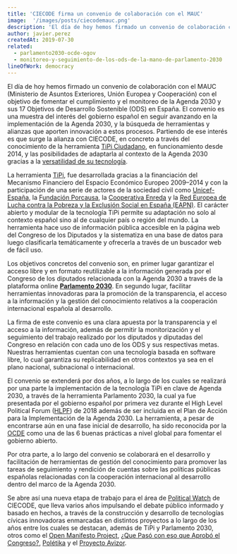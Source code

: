 ```yaml
---
title: 'CIECODE firma un convenio de colaboración con el MAUC'
image:  '/images/posts/ciecodemauc.png'
description: 'El día de hoy hemos firmado un convenio de colaboración con el MAUC (Ministerio de Asuntos Exteriores, Unión Europea y Cooperación) con el objetivo de fomentar el cumplimiento y el monitoreo de la Agenda 2030 y sus 17 Objetivos de Desarrollo Sostenible (ODS) en España.'
author: javier.perez
createdAt: 2019-07-30
related:
  - parlamento2030-ocde-ogov
  - monitoreo-y-seguimiento-de-los-ods-de-la-mano-de-parlamento-2030
lineOfWork: democracy
---
```




El día de hoy hemos firmado un convenio de colaboración con el MAUC (Ministerio de Asuntos Exteriores, Unión Europea y Cooperación) con el objetivo de fomentar el cumplimiento y el monitoreo de la Agenda 2030 y sus 17 Objetivos de Desarrollo Sostenible (ODS) en España. El convenio es una muestra del interés del gobierno español en seguir avanzando en la implementación de la Agenda 2030, y la búsqueda de herramientas y alianzas que aporten innovación a estos procesos. Partiendo de ese interés es que surge la alianza con CIECODE, en concreto a través del conocimiento de la herramienta [TiPi Ciudadano](http://tipiciudadano.es), en funcionamiento desde 2014, y las posibilidades de adaptarla al contexto de la Agenda 2030 gracias a la [versatilidad de su tecnología](más-ágiles-y-más-resilientes).

La herramienta [TiPi](https://tipiciudadano.es/), fue desarrollada gracias a la financiación del Mecanismo Financiero del Espacio Económico Europeo 2009–2014 y con la participación de una serie de actores de la sociedad civil como [Unicef-España](https://www.unicef.es/), la [Fundación Porcausa](https://porcausa.org/), la [Cooperativa Enreda](http://enreda.coop) y la [Red Europea de Lucha contra la Pobreza y la Exclusión Social en España (EAPN)](https://eapn.es/). El carácter abierto y modular de la tecnología TiPi permite su adaptación no solo al contexto español sino al de cualquier país o región del mundo. La herramienta hace uso de información pública accesible en la página web del Congreso de los Diputados y la sistematiza en una base de datos para luego clasificarla temáticamente y ofrecerla a través de un buscador web de fácil uso.

Los objetivos concretos del convenio son, en primer lugar garantizar el acceso libre y en formato reutilizable a la información generada por el Congreso de los diputados relacionada con la Agenda 2030 a través de la plataforma online **[Parlamento 2030](https://www.parlamento2030.es/)**. En segundo lugar, facilitar herramientas innovadoras para la promoción de la transparencia, el acceso a la información y la gestión del conocimiento relativos a la cooperación internacional española al desarrollo.

La firma de este convenio es una clara apuesta por la transparencia y el acceso a la información, además de permitir la monitorización y el seguimiento del trabajo realizado por los diputados y diputadas del Congreso en relación con cada uno de los ODS y sus respectivas metas. Nuestras herramientas cuentan con una tecnología basada en software libre, lo cual garantiza su replicabilidad en otros contextos ya sea en el plano nacional, subnacional o internacional.

El convenio se extenderá por dos años, a lo largo de los cuales se realizará por una parte la implementación de la tecnología TiPi en clave de Agenda 2030, a través de la herramienta Parlamento 2030, la cual ya fue presentada por el gobierno español por primera vez durante el High Level Political Forum ([HLPF](https://sustainabledevelopment.un.org/hlpf/2018)) de 2018 además de ser incluida en el Plan de Acción para la Implementación de la Agenda 2030. La herramienta, a pesar de encontrarse aún en una fase inicial de desarrollo, ha sido reconocida por la [OCDE](parlamento2030-ocde-ogov) como una de las 6 buenas prácticas a nivel global para fomentar el gobierno abierto.

Por otra parte, a lo largo del convenio se colaborará en el desarrollo y facilitación de herramientas de gestión del conocimiento para promover las tareas de seguimiento y rendición de cuentas sobre las políticas públicas españolas relacionadas con la cooperación internacional al desarrollo dentro del marco de la Agenda 2030.

Se abre así una nueva etapa de trabajo para el área de [Political Watch](https://ciecode.es/political-watch/) de CIECODE, que lleva varios años impulsando el debate público informado y basado en hechos, a través de la construcción y desarrollo de tecnologías cívicas innovadoras enmarcadas en distintos proyectos a lo largo de los años entre los cuales se destacan, además de TiPi y Parlamento 2030, otros como el [Open Manifesto Project](https://openmanifestoproject.org/), [¿Que Pasó con eso que Aprobó el Congreso?](https://ciecode.es/political-watch/que-paso-con/), [Polétika](https://ciecode.es/political-watch/poletika/) y el [Proyecto Avizor](https://ciecode.es/political-watch/proyecto-avizor/).

